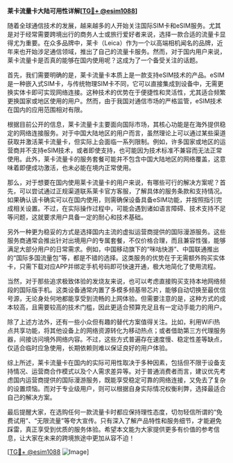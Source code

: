 **莱卡流量卡大陆可用性详解[[TG💪+ @esim1088](https://t.me/s/esim1088)]**

随着全球通信技术的发展，越来越多的人开始关注国际SIM卡和eSIM服务。尤其是对于经常需要跨境出行的商务人士或旅行爱好者来说，选择一款合适的流量卡显得尤为重要。在众多品牌中，莱卡（Leica）作为一个以高端相机闻名的品牌，近年来也开始涉足通信领域，推出了自己的流量卡服务。然而，对于国内用户来说，莱卡流量卡是否真的能够在国内使用呢？这成为了一个备受关注的话题。

首先，我们需要明确的是，莱卡流量卡本质上是一款支持eSIM技术的产品。eSIM是一种嵌入式SIM卡，与传统物理SIM卡不同，它可以直接集成到设备中，无需更换实体卡即可实现网络连接。这种技术的优势在于便捷性和灵活性，尤其适合频繁更换国家或地区使用的用户。然而，由于我国对通信市场的严格监管，eSIM技术在国内的应用范围相对有限。

根据目前公开的信息，莱卡流量卡主要面向国际市场，其核心功能是在海外提供稳定的网络连接服务。对于中国大陆地区的用户而言，虽然理论上可以通过某些渠道获取并激活莱卡流量卡，但实际上会面临一系列限制。例如，许多国家或地区的运营商并不支持eSIM技术，或者即使支持，也可能因为技术标准不兼容而无法正常使用。此外，莱卡流量卡的服务套餐可能并不包含中国大陆地区的网络覆盖，这意味着即便成功激活，也未必能在境内正常使用。

那么，对于想要在国内使用莱卡流量卡的用户来说，有哪些可行的解决方案呢？首先，可以尝试通过正规渠道联系莱卡官方客服，了解具体的服务条款和支持情况。如果确认该卡确实可以在国内使用，则需确保设备具备eSIM功能，并按照指引完成相关设置。不过，在实际操作过程中，可能会遇到诸如语言障碍、技术支持不足等问题，这就要求用户具备一定的耐心和技术基础。

另外一种更为稳妥的方式是选择国内主流的虚拟运营商提供的国际漫游服务。这些服务商通常会推出针对出境用户的专属套餐，不仅价格合理，而且兼容性强，能够满足大部分用户的日常需求。例如，中国移动旗下的“咪咕快游”、中国联通推出的“国际多国流量包”等，都是不错的选择。这类服务的优势在于无需额外购买实体卡，只需下载对应APP并绑定手机号码即可快速开通，极大地简化了使用流程。

当然，对于那些追求极致体验的发烧友来说，也可以考虑直接购买支持本地网络频段的国际版手机。这类设备通常内置了多模多频基带芯片，能够自动切换至最优信号源，无论身处何地都能享受到流畅的上网体验。但需要注意的是，这种方式的成本较高，且需要较高的技术门槛，因此更适合预算充足且有一定动手能力的用户。

除了上述方法外，还有一些小众但有趣的替代方案值得关注。比如，利用WiFi热点共享功能，将其他设备上的网络资源转化为移动热点；或者借助第三方代理服务器，间接访问境外网络内容。不过，这些方式普遍存在速度慢、稳定性差等缺点，仅适合临时应急使用，长期依赖则难以保证良好的用户体验。

综上所述，莱卡流量卡在国内的实际可用性取决于多种因素，包括但不限于设备支持情况、运营商合作模式以及个人需求差异等。对于普通消费者而言，建议优先考虑国内运营商提供的国际漫游服务，既能享受稳定可靠的网络连接，又免去了复杂的设置烦恼。而对于专业级用户，则可以根据自身实际情况权衡利弊，选择最适合自己的解决方案。

最后提醒大家，在选购任何一款流量卡时都应保持理性态度，切勿轻信所谓的“免费试用”、“无限流量”等夸大宣传。只有深入了解产品特性和服务细节，才能避免踩雷，真正享受到优质的服务体验。希望本文能为大家提供更多有价值的参考信息，让大家在未来的跨境旅途中更加从容不迫！

[[TG💪+ @esim1088](https://t.me/s/esim1088) ![Image](https://i.postimg.cc/4NQfJmqS/Snipaste-2025-05-13-00-14-12.png)]
